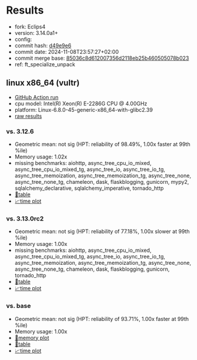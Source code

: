 # Results

- fork: Eclips4
- version: 3.14.0a1+
- config: 
- commit hash: [d49e9e6](https://github.com/Eclips4/cpython/commit/d49e9e6)
- commit date: 2024-11-08T23:57:27+02:00
- commit merge base: [85036c8d612007356d2118eb25b460505078b023](https://github.com/Eclips4/cpython/commit/85036c8d612007356d2118eb25b460505078b023)
- ref: ft_specialize_unpack

## linux x86_64 (vultr)

- [GitHub Action run](https://github.com/facebookexperimental/free-threading-benchmarking/actions/runs/11804452687)
- cpu model: Intel(R) Xeon(R) E-2286G CPU @ 4.00GHz
- platform: Linux-6.8.0-45-generic-x86_64-with-glibc2.39
- [raw results](bm-20241108-vultr-x86_64-Eclips4-ft_specialize_unpack-3.14.0a1%2B-d49e9e6.json)

### vs. 3.12.6

- Geometric mean: not sig (HPT: reliability of 98.49%, 1.00x faster at 99th %ile)
- Memory usage: 1.02x
- missing benchmarks: aiohttp, async_tree_cpu_io_mixed, async_tree_cpu_io_mixed_tg, async_tree_io, async_tree_io_tg, async_tree_memoization, async_tree_memoization_tg, async_tree_none, async_tree_none_tg, chameleon, dask, flaskblogging, gunicorn, mypy2, sqlalchemy_declarative, sqlalchemy_imperative, tornado_http
- [📄table](bm-20241108-vultr-x86_64-Eclips4-ft_specialize_unpack-3.14.0a1%2B-d49e9e6-vs-3.12.6.md)
- [📈time plot](bm-20241108-vultr-x86_64-Eclips4-ft_specialize_unpack-3.14.0a1%2B-d49e9e6-vs-3.12.6.svg)

### vs. 3.13.0rc2

- Geometric mean: not sig (HPT: reliability of 77.18%, 1.00x slower at 99th %ile)
- Memory usage: 1.00x
- missing benchmarks: aiohttp, async_tree_cpu_io_mixed, async_tree_cpu_io_mixed_tg, async_tree_io, async_tree_io_tg, async_tree_memoization, async_tree_memoization_tg, async_tree_none, async_tree_none_tg, chameleon, dask, flaskblogging, gunicorn, tornado_http
- [📄table](bm-20241108-vultr-x86_64-Eclips4-ft_specialize_unpack-3.14.0a1%2B-d49e9e6-vs-3.13.0rc2.md)
- [📈time plot](bm-20241108-vultr-x86_64-Eclips4-ft_specialize_unpack-3.14.0a1%2B-d49e9e6-vs-3.13.0rc2.svg)

### vs. base

- Geometric mean: not sig (HPT: reliability of 93.71%, 1.00x faster at 99th %ile)
- Memory usage: 1.00x
- [🧠memory plot](bm-20241108-vultr-x86_64-Eclips4-ft_specialize_unpack-3.14.0a1%2B-d49e9e6-vs-base-mem.svg)
- [📄table](bm-20241108-vultr-x86_64-Eclips4-ft_specialize_unpack-3.14.0a1%2B-d49e9e6-vs-base.md)
- [📈time plot](bm-20241108-vultr-x86_64-Eclips4-ft_specialize_unpack-3.14.0a1%2B-d49e9e6-vs-base.svg)

